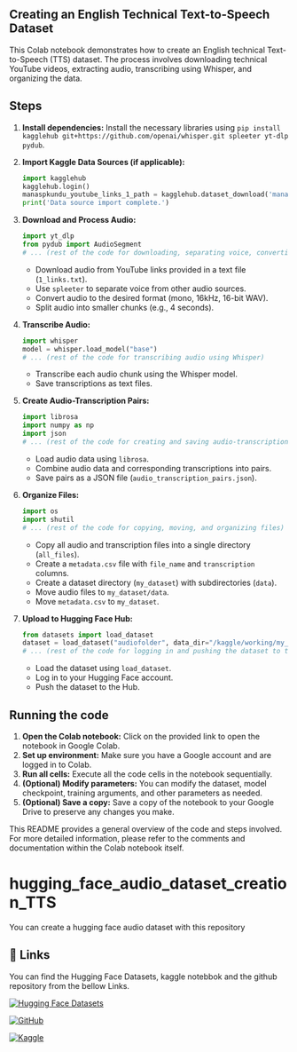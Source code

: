 
## Creating an English Technical Text-to-Speech Dataset

This Colab notebook demonstrates how to create an English technical Text-to-Speech (TTS) dataset. The process involves downloading technical YouTube videos, extracting audio, transcribing using Whisper, and organizing the data.

## Steps

1.  **Install dependencies:** Install the necessary libraries using `pip install kagglehub git+https://github.com/openai/whisper.git spleeter yt-dlp pydub`. 

2.  **Import Kaggle Data Sources (if applicable):**
    ```python
    import kagglehub
    kagglehub.login()
    manaspkundu_youtube_links_1_path = kagglehub.dataset_download('manaspkundu/youtube-links-1')
    print('Data source import complete.')
    ```

3.  **Download and Process Audio:**
    ```python
    import yt_dlp
    from pydub import AudioSegment
    # ... (rest of the code for downloading, separating voice, converting audio, splitting)
    ```
    * Download audio from YouTube links provided in a text file (`1_links.txt`). 
    * Use `spleeter` to separate voice from other audio sources. 
    * Convert audio to the desired format (mono, 16kHz, 16-bit WAV). 
    * Split audio into smaller chunks (e.g., 4 seconds). 

4.  **Transcribe Audio:**
    ```python
    import whisper
    model = whisper.load_model("base")
    # ... (rest of the code for transcribing audio using Whisper)
    ```
    * Transcribe each audio chunk using the Whisper model. 
    * Save transcriptions as text files. 

5.  **Create Audio-Transcription Pairs:**
    ```python
    import librosa
    import numpy as np
    import json
    # ... (rest of the code for creating and saving audio-transcription pairs)
    ```
    * Load audio data using `librosa`. 
    * Combine audio data and corresponding transcriptions into pairs. 
    * Save pairs as a JSON file (`audio_transcription_pairs.json`). 

6.  **Organize Files:**
    ```python
    import os
    import shutil
    # ... (rest of the code for copying, moving, and organizing files)
    ```
    * Copy all audio and transcription files into a single directory (`all_files`). 
    * Create a `metadata.csv` file with `file_name` and `transcription` columns. 
    * Create a dataset directory (`my_dataset`) with subdirectories (`data`). 
    * Move audio files to `my_dataset/data`. 
    * Move `metadata.csv` to `my_dataset`. 

7.  **Upload to Hugging Face Hub:**
    ```python
    from datasets import load_dataset
    dataset = load_dataset("audiofolder", data_dir="/kaggle/working/my_dataset")
    # ... (rest of the code for logging in and pushing the dataset to the Hub)
    ```
    * Load the dataset using `load_dataset`. 
    * Log in to your Hugging Face account. 
    * Push the dataset to the Hub. 

## Running the code

1.  **Open the Colab notebook:** Click on the provided link to open the notebook in Google Colab.
2.  **Set up environment:** Make sure you have a Google account and are logged in to Colab.
3.  **Run all cells:** Execute all the code cells in the notebook sequentially.
4.  **(Optional) Modify parameters:** You can modify the dataset, model checkpoint, training arguments, and other parameters as needed.
5.  **(Optional) Save a copy:** Save a copy of the notebook to your Google Drive to preserve any changes you make.

This README provides a general overview of the code and steps involved. For more detailed information, please refer to the comments and documentation within the Colab notebook itself.








# hugging_face_audio_dataset_creation_TTS
You can create a hugging face audio dataset with this repository


## 🔗 Links


You can find the Hugging Face Datasets,  kaggle notebbok and the github repository from the bellow Links.

[![Hugging Face Datasets](https://img.shields.io/badge/Hugging%20Face%20Datasets-464646?style=for-the-badge&logo=huggingface&logoColor=white)](https://huggingface.co/datasets/Shabdobhedi/TTS_English_Technical_Terms)

[![GitHub](https://img.shields.io/badge/GitHub-100000?style=for-the-badge&logo=github&logoColor=white)]([https://github.com/pratim808/TTS_English_Technical](https://github.com/pratim808/hugging_face_audio_dataset_creation_TTS))

[![Kaggle](https://img.shields.io/badge/Kaggle-20BEFF?style=for-the-badge&logo=kaggle&logoColor=white)](https://www.kaggle.com/code/manaspkundu/dataset-english-techn)


